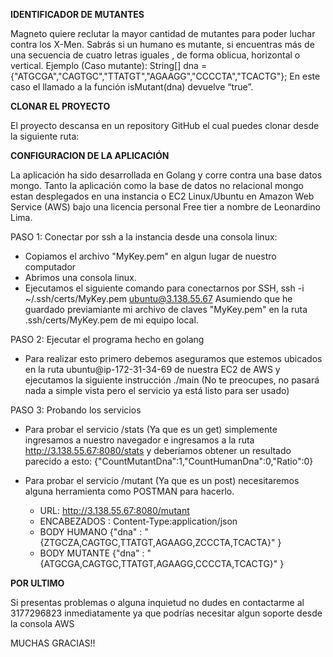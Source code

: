**IDENTIFICADOR DE MUTANTES**

Magneto quiere reclutar la mayor cantidad de mutantes para poder luchar
contra los X-Men.
Sabrás si un humano es mutante, si encuentras ​ más de una secuencia de cuatro letras
iguales​ , de forma oblicua, horizontal o vertical.
Ejemplo (Caso mutante):
String[] dna = {"ATGCGA","CAGTGC","TTATGT","AGAAGG","CCCCTA","TCACTG"};
En este caso el llamado a la función isMutant(dna) devuelve “true”.

**CLONAR EL PROYECTO**

El proyecto descansa en un repository GitHub el cual puedes clonar desde la siguiente ruta:

**CONFIGURACION DE LA APLICACIÓN**

La aplicación ha sido desarrollada en Golang y corre contra una base datos mongo.
Tanto la aplicación como la base de datos no relacional mongo estan desplegados en una instancia o EC2
Linux/Ubuntu en Amazon Web Service (AWS) bajo una licencia personal Free tier a nombre
de Leonardino Lima.

PASO 1:
Conectar por ssh a la instancia desde una consola linux: 

- Copiamos el archivo "MyKey.pem" en algun lugar de nuestro computador
- Abrimos una consola linux.
- Ejecutamos el siguiente comando para conectarnos por SSH, ssh -i ~/.ssh/certs/MyKey.pem ubuntu@3.138.55.67 
Asumiendo que he guardado
previamiante mi archivo de claves "MyKey.pem" en la ruta .ssh/certs/MyKey.pem de mi equipo local.
  
PASO 2: 
Ejecutar el programa hecho en golang
- Para realizar esto primero debemos aseguramos que estemos ubicados en la ruta ubuntu@ip-172-31-34-69 de nuestra EC2 de AWS
y ejecutamos la siguiente instrucción ./main 
  (No te preocupes, no pasará nada a simple vista pero el servicio ya está listo para ser usado)
  
PASO 3: 
Probando los servicios
- Para probar el servicio /stats (Ya que es un get) simplemente ingresamos a nuestro 
navegador e ingresamos a la ruta http://3.138.55.67:8080/stats y deberíamos 
  obtener un resultado parecido a esto:
  {"CountMutantDna":1,"CountHumanDna":0,"Ratio":0}
  
- Para probar el servicio /mutant (Ya que es un post)
necesitaremos alguna herramienta como POSTMAN para hacerlo.
  
  - URL: http://3.138.55.67:8080/mutant
  - ENCABEZADOS : Content-Type:application/json
  - BODY HUMANO 
    {"dna" : "{ZTGCZA,CAGTGC,TTATGT,AGAAGG,ZCCCTA,TCACTA}"
    }  
  - BODY MUTANTE
    {"dna" : "{ATGCGA,CAGTGC,TTATGT,AGAAGG,CCCCTA,TCACTG}"
    }

**POR ULTIMO**

Si presentas problemas o alguna inquietud no dudes en contactarme al 3177296823 inmediatamente ya que podrías necesitar algun soporte desde la consola AWS

MUCHAS GRACIAS!!


  


  
  